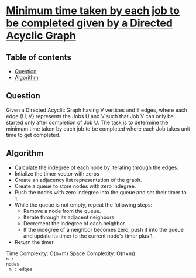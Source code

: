 # [Minimum time taken by each job to be completed given by a Directed Acyclic Graph](https://practice.geeksforgeeks.org/problems/minimum-time-taken-by-each-job-to-be-completed-given-by-a-directed-acyclic-graph/1)

## Table of contents

- [Question](#question)
- [Algorithm](#algorithm)

## Question
Given a Directed Acyclic Graph having V vertices and E edges, where each edge {U, V} represents the Jobs U and V such that Job V can only be started only after completion of Job U. The task is to determine the minimum time taken by each job to be completed where each Job takes unit time to get completed.

## Algorithm
- Calculate the indegree of each node by iterating through the edges.
- Intialize the timer vector with zeros
- Create an adjacency list representation of the graph.
- Create a queue to store nodes with zero indegree.
- Push the nodes with zero indegree into the queue and set their timer to 1.
- While the queue is not empty, repeat the following steps:
    - Remove a node from the queue.
    - Iterate through its adjacent neighbors.
    - Decrement the indegree of each neighbor.
    - If the indegree of a neighbor becomes zero, push it into the queue and update its timer to the current node's timer plus 1.
- Return the timer

Time Complexity: O(n+m)
Space Complexity: O(n+m) </br>
<code>n : nodes </br>
m : edges </code>

